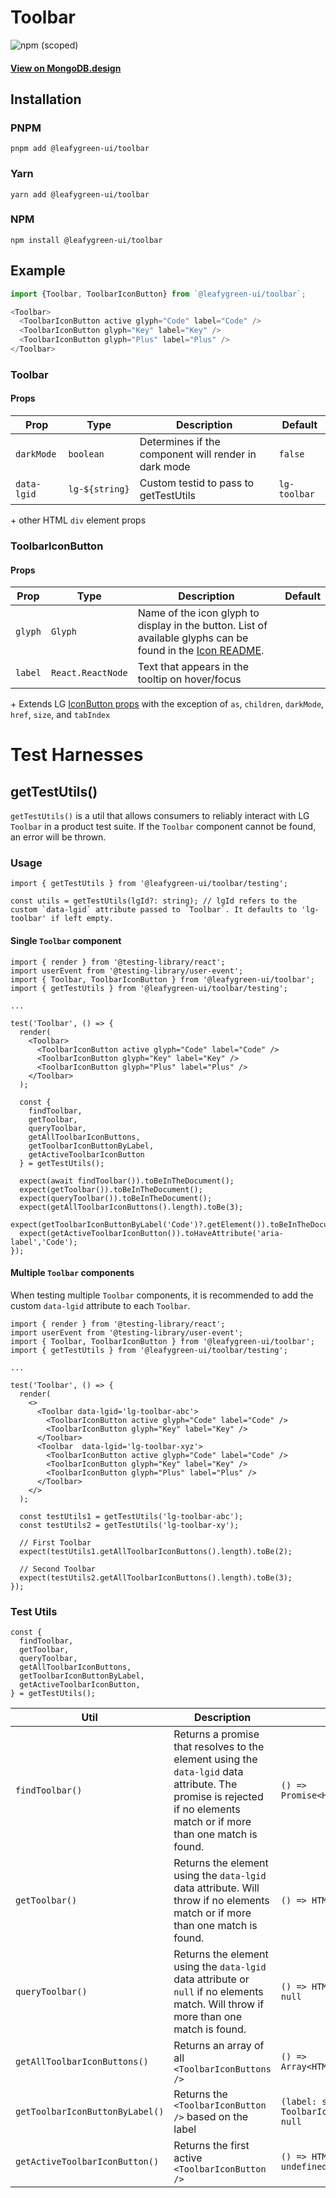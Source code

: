 # Toolbar

![npm (scoped)](https://img.shields.io/npm/v/@leafygreen-ui/toolbar.svg)

#### [View on MongoDB.design](https://www.mongodb.design/component/toolbar/live-example/)

## Installation

### PNPM

```shell
pnpm add @leafygreen-ui/toolbar
```

### Yarn

```shell
yarn add @leafygreen-ui/toolbar
```

### NPM

```shell
npm install @leafygreen-ui/toolbar
```

## Example

```js
import {Toolbar, ToolbarIconButton} from `@leafygreen-ui/toolbar`;

<Toolbar>
  <ToolbarIconButton active glyph="Code" label="Code" />
  <ToolbarIconButton glyph="Key" label="Key" />
  <ToolbarIconButton glyph="Plus" label="Plus" />
</Toolbar>
```

### Toolbar

#### Props

| Prop        | Type           | Description                                          | Default      |
| ----------- | -------------- | ---------------------------------------------------- | ------------ |
| `darkMode`  | `boolean`      | Determines if the component will render in dark mode | `false`      |
| `data-lgid` | `lg-${string}` | Custom testid to pass to getTestUtils                | `lg-toolbar` |

\+ other HTML `div` element props

### ToolbarIconButton

#### Props

| Prop    | Type              | Description                                                                                                                                                                                         | Default |
| ------- | ----------------- | --------------------------------------------------------------------------------------------------------------------------------------------------------------------------------------------------- | ------- |
| `glyph` | `Glyph`           | Name of the icon glyph to display in the button. List of available glyphs can be found in the [Icon README](https://github.com/mongodb/leafygreen-ui/blob/main/packages/icon/README.md#properties). |         |
| `label` | `React.ReactNode` | Text that appears in the tooltip on hover/focus                                                                                                                                                     |         |

\+ Extends LG [IconButton props](https://github.com/mongodb/leafygreen-ui/tree/main/packages/icon-button#properties) with the exception of `as`, `children`, `darkMode`, `href`, `size`, and `tabIndex`

# Test Harnesses

## getTestUtils()

`getTestUtils()` is a util that allows consumers to reliably interact with LG `Toolbar` in a product test suite. If the `Toolbar` component cannot be found, an error will be thrown.

### Usage

```tsx
import { getTestUtils } from '@leafygreen-ui/toolbar/testing';

const utils = getTestUtils(lgId?: string); // lgId refers to the custom `data-lgid` attribute passed to `Toolbar`. It defaults to 'lg-toolbar' if left empty.
```

#### Single `Toolbar` component

```tsx
import { render } from '@testing-library/react';
import userEvent from '@testing-library/user-event';
import { Toolbar, ToolbarIconButton } from '@leafygreen-ui/toolbar';
import { getTestUtils } from '@leafygreen-ui/toolbar/testing';

...

test('Toolbar', () => {
  render(
    <Toolbar>
      <ToolbarIconButton active glyph="Code" label="Code" />
      <ToolbarIconButton glyph="Key" label="Key" />
      <ToolbarIconButton glyph="Plus" label="Plus" />
    </Toolbar>
  );

  const {
    findToolbar,
    getToolbar,
    queryToolbar,
    getAllToolbarIconButtons,
    getToolbarIconButtonByLabel,
    getActiveToolbarIconButton
  } = getTestUtils();

  expect(await findToolbar()).toBeInTheDocument();
  expect(getToolbar()).toBeInTheDocument();
  expect(queryToolbar()).toBeInTheDocument();
  expect(getAllToolbarIconButtons().length).toBe(3);
  expect(getToolbarIconButtonByLabel('Code')?.getElement()).toBeInTheDocument();
  expect(getActiveToolbarIconButton()).toHaveAttribute('aria-label','Code');
});
```

#### Multiple `Toolbar` components

When testing multiple `Toolbar` components, it is recommended to add the custom `data-lgid` attribute to each `Toolbar`.

```tsx
import { render } from '@testing-library/react';
import userEvent from '@testing-library/user-event';
import { Toolbar, ToolbarIconButton } from '@leafygreen-ui/toolbar';
import { getTestUtils } from '@leafygreen-ui/toolbar/testing';

...

test('Toolbar', () => {
  render(
    <>
      <Toolbar data-lgid='lg-toolbar-abc'>
        <ToolbarIconButton active glyph="Code" label="Code" />
        <ToolbarIconButton glyph="Key" label="Key" />
      </Toolbar>
      <Toolbar  data-lgid='lg-toolbar-xyz'>
        <ToolbarIconButton active glyph="Code" label="Code" />
        <ToolbarIconButton glyph="Key" label="Key" />
        <ToolbarIconButton glyph="Plus" label="Plus" />
      </Toolbar>
    </>
  );

  const testUtils1 = getTestUtils('lg-toolbar-abc');
  const testUtils2 = getTestUtils('lg-toolbar-xy');

  // First Toolbar
  expect(testUtils1.getAllToolbarIconButtons().length).toBe(2);

  // Second Toolbar
  expect(testUtils2.getAllToolbarIconButtons().length).toBe(3);
});
```

### Test Utils

```tsx
const {
  findToolbar,
  getToolbar,
  queryToolbar,
  getAllToolbarIconButtons,
  getToolbarIconButtonByLabel,
  getActiveToolbarIconButton,
} = getTestUtils();
```

| Util                            | Description                                                                                                                                                           | Returns                                             |
| ------------------------------- | --------------------------------------------------------------------------------------------------------------------------------------------------------------------- | --------------------------------------------------- |
| `findToolbar()`                 | Returns a promise that resolves to the element using the `data-lgid` data attribute. The promise is rejected if no elements match or if more than one match is found. | `() => Promise<HTMLButtonElement>`                  |
| `getToolbar()`                  | Returns the element using the `data-lgid` data attribute. Will throw if no elements match or if more than one match is found.                                         | `() => HTMLButtonElement`                           |
| `queryToolbar()`                | Returns the element using the `data-lgid` data attribute or `null` if no elements match. Will throw if more than one match is found.                                  | `() => HTMLButtonElement \| null`                   |
| `getAllToolbarIconButtons()`    | Returns an array of all `<ToolbarIconButtons    />`                                                                                                                   | `() => Array<HTMLButtonElement>`                    |
| `getToolbarIconButtonByLabel()` | Returns the `<ToolbarIconButton />` based on the label                                                                                                                | `(label: string) => ToolbarIconButtonUtils \| null` |
| `getActiveToolbarIconButton()`  | Returns the first active `<ToolbarIconButton />`                                                                                                                      | `() => HTMLButtonElement \| undefined`              |

